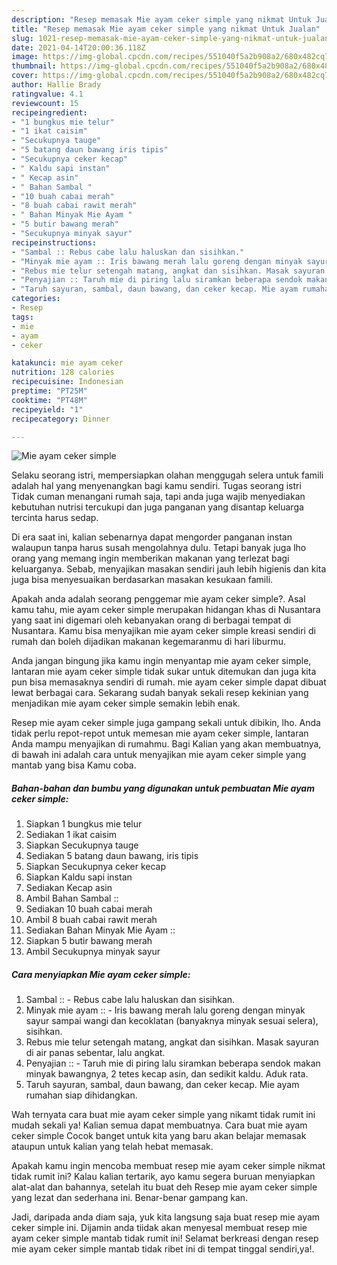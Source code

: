 ```yaml
---
description: "Resep memasak Mie ayam ceker simple yang nikmat Untuk Jualan"
title: "Resep memasak Mie ayam ceker simple yang nikmat Untuk Jualan"
slug: 1021-resep-memasak-mie-ayam-ceker-simple-yang-nikmat-untuk-jualan
date: 2021-04-14T20:00:36.118Z
image: https://img-global.cpcdn.com/recipes/551040f5a2b908a2/680x482cq70/mie-ayam-ceker-simple-foto-resep-utama.jpg
thumbnail: https://img-global.cpcdn.com/recipes/551040f5a2b908a2/680x482cq70/mie-ayam-ceker-simple-foto-resep-utama.jpg
cover: https://img-global.cpcdn.com/recipes/551040f5a2b908a2/680x482cq70/mie-ayam-ceker-simple-foto-resep-utama.jpg
author: Hallie Brady
ratingvalue: 4.1
reviewcount: 15
recipeingredient:
- "1 bungkus mie telur"
- "1 ikat caisim"
- "Secukupnya tauge"
- "5 batang daun bawang iris tipis"
- "Secukupnya ceker kecap"
- " Kaldu sapi instan"
- " Kecap asin"
- " Bahan Sambal "
- "10 buah cabai merah"
- "8 buah cabai rawit merah"
- " Bahan Minyak Mie Ayam "
- "5 butir bawang merah"
- "Secukupnya minyak sayur"
recipeinstructions:
- "Sambal :: Rebus cabe lalu haluskan dan sisihkan."
- "Minyak mie ayam :: Iris bawang merah lalu goreng dengan minyak sayur sampai wangi dan kecoklatan (banyaknya minyak sesuai selera), sisihkan."
- "Rebus mie telur setengah matang, angkat dan sisihkan. Masak sayuran di air panas sebentar, lalu angkat."
- "Penyajian :: Taruh mie di piring lalu siramkan beberapa sendok makan minyak bawangnya, 2 tetes kecap asin, dan sedikit kaldu. Aduk rata."
- "Taruh sayuran, sambal, daun bawang, dan ceker kecap. Mie ayam rumahan siap dihidangkan."
categories:
- Resep
tags:
- mie
- ayam
- ceker

katakunci: mie ayam ceker 
nutrition: 128 calories
recipecuisine: Indonesian
preptime: "PT25M"
cooktime: "PT48M"
recipeyield: "1"
recipecategory: Dinner

---
```



![Mie ayam ceker simple](https://img-global.cpcdn.com/recipes/551040f5a2b908a2/680x482cq70/mie-ayam-ceker-simple-foto-resep-utama.jpg)

Selaku seorang istri, mempersiapkan olahan menggugah selera untuk famili adalah hal yang menyenangkan bagi kamu sendiri. Tugas seorang istri Tidak cuman menangani rumah saja, tapi anda juga wajib menyediakan kebutuhan nutrisi tercukupi dan juga panganan yang disantap keluarga tercinta harus sedap.

Di era  saat ini, kalian sebenarnya dapat mengorder panganan instan walaupun tanpa harus susah mengolahnya dulu. Tetapi banyak juga lho orang yang memang ingin memberikan makanan yang terlezat bagi keluarganya. Sebab, menyajikan masakan sendiri jauh lebih higienis dan kita juga bisa menyesuaikan berdasarkan masakan kesukaan famili. 



Apakah anda adalah seorang penggemar mie ayam ceker simple?. Asal kamu tahu, mie ayam ceker simple merupakan hidangan khas di Nusantara yang saat ini digemari oleh kebanyakan orang di berbagai tempat di Nusantara. Kamu bisa menyajikan mie ayam ceker simple kreasi sendiri di rumah dan boleh dijadikan makanan kegemaranmu di hari liburmu.

Anda jangan bingung jika kamu ingin menyantap mie ayam ceker simple, lantaran mie ayam ceker simple tidak sukar untuk ditemukan dan juga kita pun bisa memasaknya sendiri di rumah. mie ayam ceker simple dapat dibuat lewat berbagai cara. Sekarang sudah banyak sekali resep kekinian yang menjadikan mie ayam ceker simple semakin lebih enak.

Resep mie ayam ceker simple juga gampang sekali untuk dibikin, lho. Anda tidak perlu repot-repot untuk memesan mie ayam ceker simple, lantaran Anda mampu menyajikan di rumahmu. Bagi Kalian yang akan membuatnya, di bawah ini adalah cara untuk menyajikan mie ayam ceker simple yang mantab yang bisa Kamu coba.

<!--inarticleads1-->

##### Bahan-bahan dan bumbu yang digunakan untuk pembuatan Mie ayam ceker simple:

1. Siapkan 1 bungkus mie telur
1. Sediakan 1 ikat caisim
1. Siapkan Secukupnya tauge
1. Sediakan 5 batang daun bawang, iris tipis
1. Siapkan Secukupnya ceker kecap
1. Siapkan  Kaldu sapi instan
1. Sediakan  Kecap asin
1. Ambil  Bahan Sambal ::
1. Sediakan 10 buah cabai merah
1. Ambil 8 buah cabai rawit merah
1. Sediakan  Bahan Minyak Mie Ayam ::
1. Siapkan 5 butir bawang merah
1. Ambil Secukupnya minyak sayur




<!--inarticleads2-->

##### Cara menyiapkan Mie ayam ceker simple:

1. Sambal :: - Rebus cabe lalu haluskan dan sisihkan.
1. Minyak mie ayam :: - Iris bawang merah lalu goreng dengan minyak sayur sampai wangi dan kecoklatan (banyaknya minyak sesuai selera), sisihkan.
1. Rebus mie telur setengah matang, angkat dan sisihkan. Masak sayuran di air panas sebentar, lalu angkat.
1. Penyajian :: - Taruh mie di piring lalu siramkan beberapa sendok makan minyak bawangnya, 2 tetes kecap asin, dan sedikit kaldu. Aduk rata.
1. Taruh sayuran, sambal, daun bawang, dan ceker kecap. Mie ayam rumahan siap dihidangkan.




Wah ternyata cara buat mie ayam ceker simple yang nikamt tidak rumit ini mudah sekali ya! Kalian semua dapat membuatnya. Cara buat mie ayam ceker simple Cocok banget untuk kita yang baru akan belajar memasak ataupun untuk kalian yang telah hebat memasak.

Apakah kamu ingin mencoba membuat resep mie ayam ceker simple nikmat tidak rumit ini? Kalau kalian tertarik, ayo kamu segera buruan menyiapkan alat-alat dan bahannya, setelah itu buat deh Resep mie ayam ceker simple yang lezat dan sederhana ini. Benar-benar gampang kan. 

Jadi, daripada anda diam saja, yuk kita langsung saja buat resep mie ayam ceker simple ini. Dijamin anda tiidak akan menyesal membuat resep mie ayam ceker simple mantab tidak rumit ini! Selamat berkreasi dengan resep mie ayam ceker simple mantab tidak ribet ini di tempat tinggal sendiri,ya!.

